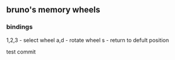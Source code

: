 ## bruno's memory wheels

### bindings
1,2,3 - select wheel
a,d - rotate wheel
s - return to defult position

test commit

